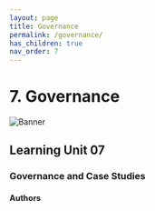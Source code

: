```yaml
---
layout: page
title: Governance
permalink: /governance/
has_children: true
nav_order: 7
---
```

# **7. Governance**

![Banner](/water-dimensions.png)

## Learning Unit 07
### Governance and  Case Studies
#### Authors
<br/> <br/>
